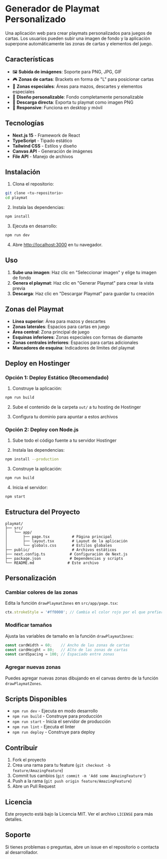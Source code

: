 # Generador de Playmat Personalizado

Una aplicación web para crear playmats personalizados para juegos de cartas. Los usuarios pueden subir una imagen de fondo y la aplicación superpone automáticamente las zonas de cartas y elementos del juego.

## Características

- 🖼️ **Subida de imágenes**: Soporte para PNG, JPG, GIF
- 🎮 **Zonas de cartas**: Brackets en forma de "L" para posicionar cartas
- 📐 **Zonas especiales**: Áreas para mazos, descartes y elementos especiales
- 🎨 **Diseño personalizable**: Fondo completamente personalizable
- 💾 **Descarga directa**: Exporta tu playmat como imagen PNG
- 📱 **Responsive**: Funciona en desktop y móvil

## Tecnologías

- **Next.js 15** - Framework de React
- **TypeScript** - Tipado estático
- **Tailwind CSS** - Estilos y diseño
- **Canvas API** - Generación de imágenes
- **File API** - Manejo de archivos

## Instalación

1. Clona el repositorio:
```bash
git clone <tu-repositorio>
cd playmat
```

2. Instala las dependencias:
```bash
npm install
```

3. Ejecuta en desarrollo:
```bash
npm run dev
```

4. Abre [http://localhost:3000](http://localhost:3000) en tu navegador.

## Uso

1. **Sube una imagen**: Haz clic en "Seleccionar imagen" y elige tu imagen de fondo
2. **Genera el playmat**: Haz clic en "Generar Playmat" para crear la vista previa
3. **Descarga**: Haz clic en "Descargar Playmat" para guardar tu creación

## Zonas del Playmat

- **Línea superior**: Área para mazos y descartes
- **Zonas laterales**: Espacios para cartas en juego
- **Área central**: Zona principal de juego
- **Esquinas inferiores**: Zonas especiales con formas de diamante
- **Zonas centrales inferiores**: Espacios para cartas adicionales
- **Marcadores de esquina**: Indicadores de límites del playmat

## Deploy en Hostinger

### Opción 1: Deploy Estático (Recomendado)

1. Construye la aplicación:
```bash
npm run build
```

2. Sube el contenido de la carpeta `out/` a tu hosting de Hostinger

3. Configura tu dominio para apuntar a estos archivos

### Opción 2: Deploy con Node.js

1. Sube todo el código fuente a tu servidor Hostinger

2. Instala las dependencias:
```bash
npm install --production
```

3. Construye la aplicación:
```bash
npm run build
```

4. Inicia el servidor:
```bash
npm start
```

## Estructura del Proyecto

```
playmat/
├── src/
│   └── app/
│       ├── page.tsx          # Página principal
│       ├── layout.tsx        # Layout de la aplicación
│       └── globals.css       # Estilos globales
├── public/                   # Archivos estáticos
├── next.config.ts           # Configuración de Next.js
├── package.json             # Dependencias y scripts
└── README.md               # Este archivo
```

## Personalización

### Cambiar colores de las zonas

Edita la función `drawPlaymatZones` en `src/app/page.tsx`:

```typescript
ctx.strokeStyle = '#ff0000'; // Cambia el color rojo por el que prefieras
```

### Modificar tamaños

Ajusta las variables de tamaño en la función `drawPlaymatZones`:

```typescript
const cardWidth = 60;    // Ancho de las zonas de cartas
const cardHeight = 80;   // Alto de las zonas de cartas
const cardSpacing = 100; // Espaciado entre zonas
```

### Agregar nuevas zonas

Puedes agregar nuevas zonas dibujando en el canvas dentro de la función `drawPlaymatZones`.

## Scripts Disponibles

- `npm run dev` - Ejecuta en modo desarrollo
- `npm run build` - Construye para producción
- `npm run start` - Inicia el servidor de producción
- `npm run lint` - Ejecuta el linter
- `npm run deploy` - Construye para deploy

## Contribuir

1. Fork el proyecto
2. Crea una rama para tu feature (`git checkout -b feature/AmazingFeature`)
3. Commit tus cambios (`git commit -m 'Add some AmazingFeature'`)
4. Push a la rama (`git push origin feature/AmazingFeature`)
5. Abre un Pull Request

## Licencia

Este proyecto está bajo la Licencia MIT. Ver el archivo `LICENSE` para más detalles.

## Soporte

Si tienes problemas o preguntas, abre un issue en el repositorio o contacta al desarrollador.
